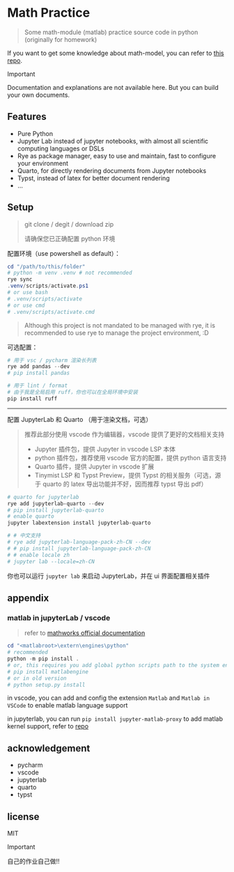 # Math Practice

> Some math-module (matlab) practice source code in python (originally for homework)

If you want to get some knowledge about math-model, you can refer to [this repo](https://github.com/datawhalechina/intro-mathmodel).

> [!IMPORTANT]
> Documentation and explanations are not available here. But you can build your own documents.

## Features

- Pure Python
- Jupyter Lab instead of jupyter notebooks, with almost all scientific computing languages or DSLs
- Rye as package manager, easy to use and maintain, fast to configure your environment
- Quarto, for directly rendering documents from Jupyter notebooks
- Typst, instead of latex for better document rendering
- ...

## Setup

> git clone / degit / download zip
>
> 请确保您已正确配置 python 环境

配置环境（use powershell as default）：

```ps1
cd "/path/to/this/folder"
# python -m venv .venv # not recommended
rye sync
.venv/scripts/activate.ps1
# or use bash
# .venv/scripts/activate
# or use cmd
# .venv/scripts/activate.cmd
```

> Although this project is not mandated to be managed with rye, it is recommended to use rye to manage the project environment, :D

可选配置：

```ps1
# 用于 vsc / pycharm 渲染长列表
rye add pandas --dev
# pip install pandas
```

```ps1
# 用于 lint / format
# 由于我是全局启用 ruff，你也可以在全局环境中安装
pip install ruff
```

---

配置 JupyterLab 和 Quarto （用于渲染文档，可选）

> 推荐此部分使用 vscode 作为编辑器，vscode 提供了更好的文档相关支持
>
> - Jupyter 插件包，提供 Jupyter in vscode LSP 本体
> - python 插件包，推荐使用 vscode 官方的配置，提供 python 语言支持
> - Quarto 插件，提供 Jupyter in vscode 扩展
> - Tinymist LSP 和 Typst Preview，提供 Typst 的相关服务（可选，源于 quarto 的 latex 导出功能并不好，因而推荐 typst 导出 pdf）

```ps1
# quarto for jupyterlab
rye add jupyterlab-quarto --dev
# pip install jupyterlab-quarto
# enable quarto
jupyter labextension install jupyterlab-quarto

# # 中文支持
# rye add jupyterlab-language-pack-zh-CN --dev
# # pip install jupyterlab-language-pack-zh-CN
# # enable locale zh
# jupyter lab --locale=zh-CN
```

你也可以运行 `jupyter lab` 来启动 JupyterLab，并在 ui 界面配置相关插件

## appendix

### matlab in jupyterLab / vscode

> refer to [mathworks official documentation](https://ww2.mathworks.cn/help/matlab/matlab_external/install-the-matlab-engine-for-python.html)

```ps1
cd "<matlabroot>\extern\engines\python"
# recommended
python -m pip install .
# or, this requires you add global python scripts path to the system environment
# pip install matlabengine
# or in old version
# python setup.py install
```

in vscode, you can add and config the extension `Matlab` and `Matlab in VSCode` to enable matlab language support

in jupyterlab, you can run `pip install jupyter-matlab-proxy` to add matlab kernel support, refer to [repo](https://github.com/mathworks/jupyter-matlab-proxy)

## acknowledgement

- pycharm
- vscode
- jupyterlab
- quarto
- typst

## license

MIT

> [!IMPORTANT]
> 自己的作业自己做!!
